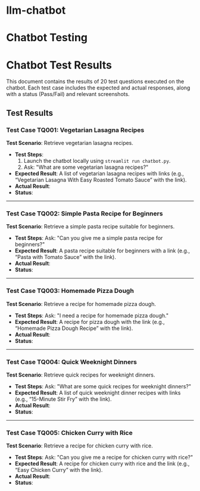 # llm-chatbot 
# Chatbot Testing
# Chatbot Test Results

This document contains the results of 20 test questions executed on the chatbot. Each test case includes the expected and actual responses, along with a status (Pass/Fail) and relevant screenshots.

## Test Results

### Test Case TQ001: Vegetarian Lasagna Recipes
**Test Scenario**: Retrieve vegetarian lasagna recipes.

- **Test Steps**:
  1. Launch the chatbot locally using `streamlit run chatbot.py`.
  2. Ask: "What are some vegetarian lasagna recipes?"
- **Expected Result**: A list of vegetarian lasagna recipes with links (e.g., “Vegetarian Lasagna With Easy Roasted Tomato Sauce” with the link).
- **Actual Result**: 
- **Status**: 

---

### Test Case TQ002: Simple Pasta Recipe for Beginners
**Test Scenario**: Retrieve a simple pasta recipe suitable for beginners.

- **Test Steps**:
  Ask: "Can you give me a simple pasta recipe for beginners?"
- **Expected Result**: A pasta recipe suitable for beginners with a link (e.g., “Pasta with Tomato Sauce” with the link).
- **Actual Result**: 
- **Status**: 

---

### Test Case TQ003: Homemade Pizza Dough
**Test Scenario**: Retrieve a recipe for homemade pizza dough.

- **Test Steps**:
  Ask: "I need a recipe for homemade pizza dough."
- **Expected Result**: A recipe for pizza dough with the link (e.g., “Homemade Pizza Dough Recipe” with the link).
- **Actual Result**: 
- **Status**:

---

### Test Case TQ004: Quick Weeknight Dinners
**Test Scenario**: Retrieve quick recipes for weeknight dinners.

- **Test Steps**:
  Ask: "What are some quick recipes for weeknight dinners?"
- **Expected Result**: A list of quick weeknight dinner recipes with links (e.g., “15-Minute Stir Fry” with the link).
- **Actual Result**: 
- **Status**: 

---

### Test Case TQ005: Chicken Curry with Rice
**Test Scenario**: Retrieve a recipe for chicken curry with rice.

- **Test Steps**:
  Ask: "Can you give me a recipe for chicken curry with rice?"
- **Expected Result**: A recipe for chicken curry with rice and the link (e.g., “Easy Chicken Curry” with the link).
- **Actual Result**:
- **Status**: 




